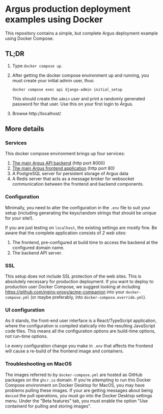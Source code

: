 # Argus production deployment examples using Docker

This repository contains a simple, but complete Argus deployment example using
Docker Compose.

## TL;DR

1. Type `docker compose up`.

2. After getting the docker compose environment up and running, you must create
   your initial admin user, thus:

   ```
   docker compose exec api django-admin initial_setup
   ```

   This should create the `admin` user and print a randomly generated password for
   that user. Use this on your first login to Argus.

3. Browse http://localhost/

## More details

### Services

This docker compose environment brings up four services:

1. [The main Argus API backend](https://github.com/Uninett/Argus) (http port 8000)
2. [The main Argus frontend application](https://github.com/Uninett/Argus-frontend) (http port 80)
3. A PostgreSQL server for persistent storage of Argus data
4. A Redis server that acts as a message broker for websocket communication
   between the frontend and backend components.

### Configuration

Minimally, you need to alter the configuration in the `.env` file to suit your
setup (including generating the keys/random strings that should be unique for
your site!).

If you are just testing on `localhost`, the existing settings are mostly fine. Be
aware that the complete application consists of *2 web sites*:

1. The frontend, pre-configured at build time to access the backend at the
   configured domain name.
2. The backend API server.

### SSL

This setup does not include SSL protection of the web sites. This is absolutely
necessary for production deployment. If you want to deploy to production user
Docker Compose, we suggest looking at including
https://github.com/nginx-proxy/acme-companion into your `docker-compose.yml`
(or maybe preferably, into `docker-compose.override.yml`).

### UI configuration

As it stands, the front-end user interface is a React/TypeScript application,
where the configuration is compiled statically into the resulting JavaScript
code files. This means all the configuration options are build-time options,
not run-time options.

I.e every configuration change you make in `.env` that affects the frontend
will cause a re-build of the frontend image and containers.

### Troubleshooting on MacOS

The images referred to by `docker-compose.yml` are hosted as GitHub packages on
the `ghcr.io` domain.  If you're attempting to run this Docker Compose
environment on Docker Desktop for MacOS, you may have problems pulling these
images. If your are getting messages about being `denied` the pull operations,
you must go into the Docker Desktop settings menu. Under the "Beta features"
tab, you must enable the option "Use containerd for pulling and storing
images".
